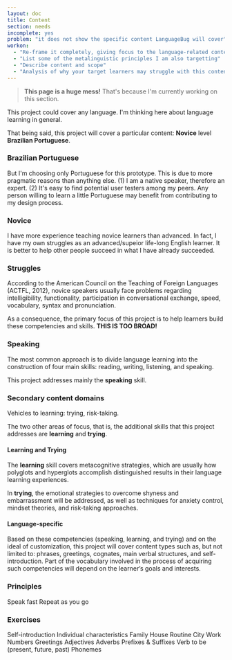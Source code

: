 ```yaml
---
layout: doc
title: Content
section: needs
incomplete: yes
problem: "it does not show the specific content LanguageBug will cover"
workon:
  - "Re-frame it completely, giving focus to the language-related content"
  - "List some of the metalinguistic principles I am also targetting"
  - "Describe content and scope"
  - "Analysis of why your target learners may struggle with this content (e.g. conceptual or procedural complexity, etc)"
---
```


<blockquote class="missingbox">

<strong>This page is a huge mess!</strong> That's because I'm currently working on this section.

</blockquote>

This project could cover any language.
I'm thinking here about language learning in general.

That being said, this project will cover a particular content: **Novice** level **Brazilian Portuguese**. 

### Brazilian Portuguese

But I'm choosing only Portuguese for this prototype.
This is due to more pragmatic reasons than anything else.
(1) I am a native speaker, therefore an expert.
(2) It's easy to find potential user testers among my peers.
Any person willing to learn a little Portuguese may benefit from contributing to my design process.

### Novice

I have more experience teaching novice learners than advanced.
In fact, I have my own struggles as an advanced/supeior life-long English learner.
It is better to help other people succeed in what I have already succeeded.

### Struggles

According to the American Council on the Teaching of Foreign Languages (ACTFL, 2012), novice speakers usually face problems regarding intelligibility, functionality, participation in conversational exchange, speed, vocabulary, syntax and pronunciation. 

As a consequence, the primary focus of this project is to help learners build these competencies and skills. **THIS IS TOO BROAD!**

### Speaking

The most common approach is to divide language learning into the construction of four main skills: reading, writing, listening, and speaking. 

This project addresses mainly the **speaking** skill.

### Secondary content domains

Vehicles to learning: trying, risk-taking.

The two other areas of focus, that is, the additional skills that this project addresses are **learning** and **trying**.

#### Learning and Trying

The **learning** skill covers metacognitive strategies, which are usually how polyglots and hyperglots accomplish distinguished results in their language learning experiences.

In **trying**, the emotional strategies to overcome shyness and embarrassment will be addressed, as well as techniques for anxiety control, mindset theories, and risk-taking approaches.

#### Language-specific

Based on these competencies (speaking, learning, and trying) and on the ideal of customization, this project will cover content types such as, but not limited to: phrases, greetings, cognates, main verbal structures, and self-introduction. Part of the vocabulary involved in the process of acquiring such competencies will depend on the learner’s goals and interests.

### Principles

Speak fast
Repeat as you go


### Exercises

Self-introduction
  Individual characteristics
  Family
  House
  Routine
  City
  Work
Numbers
Greetings
Adjectives
Adverbs
Prefixes & Suffixes
Verb to be (present, future, past)
Phonemes